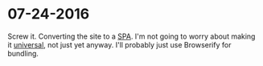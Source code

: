 # 07-24-2016

Screw it. Converting the site to a [SPA](https://en.wikipedia.org/wiki/Single-page_application). I'm not going to worry about making it [universal](https://medium.com/@mjackson/universal-javascript-4761051b7ae9#.f1tfdrafq), not just yet anyway. I'll probably just use Browserify for bundling.